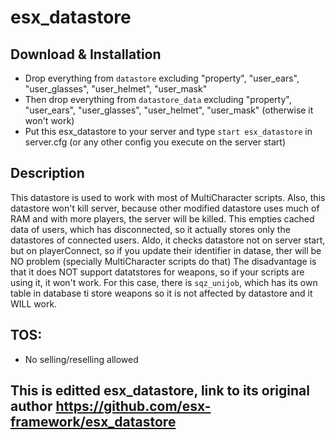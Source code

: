 # esx_datastore

## Download & Installation
 - Drop everything from `datastore` excluding "property", "user_ears", "user_glasses", "user_helmet", "user_mask"
 - Then drop everything from `datastore_data` excluding "property", "user_ears", "user_glasses", "user_helmet", "user_mask" (otherwise it won't work)
 - Put this esx_datastore to your server and type `start esx_datastore` in server.cfg (or any other config you execute on the server start)

## Description
This datastore is used to work with most of MultiCharacter scripts. Also, this datastore won't kill server, because other modified datastore uses much of RAM and with more players, the server will be killed. This empties cached data of users, which has disconnected, so it actually stores only the datastores of connected users. Aldo, it checks datastore not on server start, but on playerConnect, so if you update their identifier in datase, ther will be NO problem (specially MultiCharacter scripts do that)
The disadvantage is that it does NOT support datatstores for weapons, so if your scripts are using it, it won't work. For this case, there is `sqz_unijob`, which has its own table in database ti store weapons so it is not affected by datastore and it WILL work.

## TOS:
- No selling/reselling allowed

## This is editted esx_datastore, link to its original author https://github.com/esx-framework/esx_datastore
